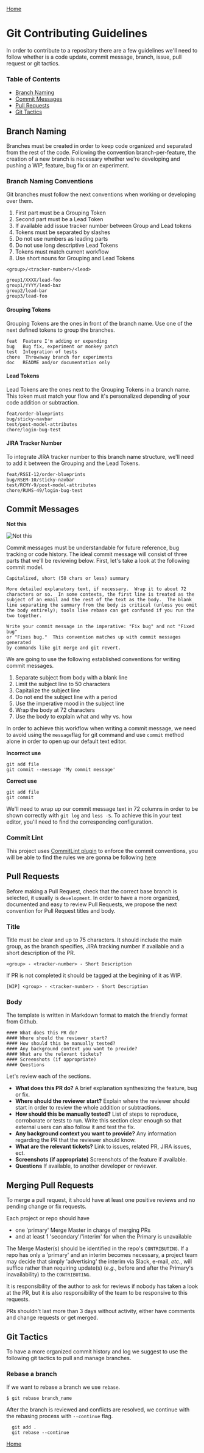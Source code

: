 [Home](../README.md)

# Git Contributing Guidelines

In order to contribute to a repository there are a few guidelines we'll need to follow whether is a code update, commit message, branch, issue, pull request or git tactics.

### Table of Contents
- [Branch Naming](#branch-naming)
- [Commit Messages](#commit-messages)
- [Pull Requests](#pull-requests)
- [Git Tactics](#git-tactics)

## Branch Naming
Branches must be created in order to keep code organized and separated from the rest of the code. Following the convention branch-per-feature, the creation of a new branch is necessary whether we're developing and pushing a WIP, feature, bug fix or an experiment.

### Branch Naming Conventions
Git branches must follow the next conventions when working or developing over them.

1. First part must be a Grouping Token
2. Second part must be a Lead Token
3. If available add issue tracker number between Group and Lead tokens
3. Tokens must be separated by slashes
4. Do not use numbers as leading parts
5. Do not use long descriptive Lead Tokens
6. Tokens must match current workflow
7. Use short nouns for Grouping and Lead Tokens

```
<group>/<tracker-number>/<lead>
```

```
group1/XXXX/lead-foo
group1/YYYY/lead-baz
group2/lead-bar
group3/lead-foo
```

#### Grouping Tokens
Grouping Tokens are the ones in front of the branch name. Use one of the next defined tokens to group the branches.

```
feat  Feature I'm adding or expanding
bug   Bug fix, experiment or monkey patch
test  Integration of tests
chore  Throwaway branch for experiments
doc   README and/or documentation only
```

#### Lead Tokens
Lead Tokens are the ones next to the Grouping Tokens in a branch name. This token must match your flow and it's personalized depending of your code addition or subtraction.

```
feat/order-blueprints
bug/sticky-navbar
test/post-model-attributes
chore/login-bug-test
```

#### JIRA Tracker Number
To integrate JIRA tracker number to this branch name structure, we'll need to add it between the Grouping and the Lead Tokens.

```
feat/RSSI-12/order-blueprints
bug/RSEM-10/sticky-navbar
test/RCMY-9/post-model-attributes
chore/RUMS-49/login-bug-test
```

## Commit Messages

**Not this**

![Not this](https://imgs.xkcd.com/comics/git_commit.png)

Commit messages must be understandable for future reference, bug tracking or code history. The ideal commit message will consist of three parts that we'll be reviewing below. First, let's take a look at the following commit model.

```
Capitalized, short (50 chars or less) summary

More detailed explanatory text, if necessary.  Wrap it to about 72
characters or so.  In some contexts, the first line is treated as the
subject of an email and the rest of the text as the body.  The blank
line separating the summary from the body is critical (unless you omit
the body entirely); tools like rebase can get confused if you run the
two together.

Write your commit message in the imperative: "Fix bug" and not "Fixed bug"
or "Fixes bug."  This convention matches up with commit messages generated
by commands like git merge and git revert.
```

We are going to use the following established conventions for writing commit messages.

1. Separate subject from body with a blank line
2. Limit the subject line to 50 characters
3. Capitalize the subject line
4. Do not end the subject line with a period
5. Use the imperative mood in the subject line
6. Wrap the body at 72 characters
7. Use the body to explain what and why vs. how

In order to achieve this workflow when writing a commit message, we need to avoid using the `message`flag for git command and use `commit` method alone in order to open up our default text editor.

**Incorrect use**

```
git add file
git commit --message 'My commit message'
```

**Correct use**

```
git add file
git commit
```

We'll need to wrap up our commit message text in 72 columns in order to be shown correctly with `git log` and `less -S`. To achieve this in your text editor, you'll need to find the corresponding configuration.

### Commit Lint
This project uses [CommitLint plugin](https://commitlint.js.org/#/) to enforce the commit conventions, you will be able to find the rules we are gonna be following [here](https://github.com/conventional-changelog/commitlint/tree/master/@commitlint/config-conventional)


## Pull Requests
Before making a Pull Request, check that the correct base branch is selected, it usually is `development`.
In order to have a more organized, documented and easy to review Pull Requests, we propose the next convention for Pull Request titles and body.

### Title
Title must be clear and up to 75 characters. It should include the main group, as the branch specifies, JIRA tracking number if available and a short description of the PR.

```
<group> - <tracker-number> - Short Description
```

If PR is not completed it should be tagged at the begining of it as WIP.

```
[WIP] <group> - <tracker-number> - Short Description
```

### Body

The template is written in Markdown format to match the friendly format from Github.

```
#### What does this PR do?
#### Where should the reviewer start?
#### How should this be manually tested?
#### Any background context you want to provide?
#### What are the relevant tickets?
#### Screenshots (if appropriate)
#### Questions
```

Let's review each of the sections.

- **What does this PR do?** A brief explanation synthesizing the feature, bug or fix.
- **Where should the reviewer start?** Explain where the reviewer should start in order to review the whole addition or subtractions.
- **How should this be manually tested?** List of steps to reproduce, corroborate or tests to run. Write this section clear enough so that external users can also follow it and test the fix.
- **Any background context you want to provide?** Any information regarding the PR that the reviewer should know.
- **What are the relevant tickets?** Link to issues, related PR, JIRA issues, ect.
- **Screenshots (if appropriate)** Screenshots of the feature if available.
- **Questions** If available, to another developer or reviewer.

## Merging Pull Requests

To merge a pull request, it should have at least one positive reviews and no pending change or fix requests.

Each project or repo should have

- one 'primary' Merge Master in charge of merging PRs
- and at least 1 'secondary'/'interim' for when the Primary is unavailable

The Merge Master(s) should be identified in the repo's `CONTRIBUTING`.  If a repo has
only a 'primary' and an interim becomes necessary, a project team may decide
that simply 'advertising' the interim via Slack, e-mail, _etc_., will suffice
rather than requiring update(s) (_e.g._, before and after the Primary's
inavailability) to the `CONTRIBUTING`.

It is responsibility of the author to ask for reviews if nobody has taken a look at the PR, but it is also responsibility of the team to be responsive to this requests.

PRs shouldn't last more than 3 days without activity, either have comments and change requests or get merged.


## Git Tactics
To have a more organized commit history and log we suggest to use the following git tactics to pull and manage branches.

### Rebase a branch
If we want to rebase a branch we use `rebase`.

```
$ git rebase branch_name
```

After the branch is reviewed and conflicts are resolved, we continue with the rebasing process with `--continue` flag.

```
  git add .
  git rebase --continue
```

[Home](../README.md)
